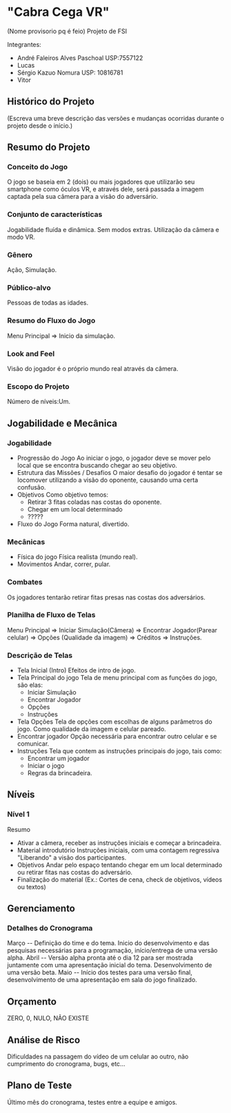 # "Cabra Cega VR"

(Nome provisorio pq é feio)
Projeto de FSI

Integrantes:
 - André Faleiros Alves Paschoal USP:7557122
 - Lucas
 - Sérgio Kazuo Nomura     USP: 10816781
 - Vitor

## Histórico do Projeto

(Escreva uma breve descrição das versões e mudanças ocorridas durante o projeto desde o início.)

## Resumo do Projeto
### Conceito do Jogo
O jogo se baseia em 2 (dois) ou mais jogadores que utilizarão seu smartphone como óculos VR, e através dele, será passada a imagem captada pela sua câmera para a visão do adversário.
### Conjunto de características
Jogabilidade fluída e dinâmica. Sem modos extras. Utilização da câmera e modo VR.
### Gênero
Ação, Simulação.
### Público-alvo
Pessoas de todas as idades.
### Resumo do Fluxo do Jogo
Menu Principal => Inicio da simulação.
### Look and Feel
Visão do jogador é o próprio mundo real através da câmera.
### Escopo do Projeto
Número de níveis:Um.

## Jogabilidade e Mecânica
### Jogabilidade
 - Progressão do Jogo
   Ao iniciar o jogo, o jogador deve se mover pelo local que se encontra buscando chegar ao seu objetivo.
 - Estrutura das Missões / Desafios
   O maior desafio do jogador é tentar se locomover utilizando a visão do oponente, causando uma certa confusão.
 - Objetivos
   Como objetivo temos:
   - Retirar 3 fitas coladas nas costas do oponente.
   - Chegar em um local determinado
   - ?????
 - Fluxo do Jogo
Forma natural, divertido.
### Mecânicas
 - Física do jogo
   Física realista (mundo real).
 - Movimentos
   Andar, correr, pular.
### Combates
Os jogadores tentarão retirar fitas presas nas costas dos adversários.
### Planilha de Fluxo de Telas
Menu Principal => Iniciar Simulação(Câmera) => Encontrar Jogador(Parear celular) => Opções (Qualidade da imagem) => Créditos => Instruções.
### Descrição de Telas
 - Tela Inicial (Intro)
   Efeitos de intro de jogo.
 - Tela Principal do jogo
   Tela de menu principal com as funções do jogo, são elas:
    - Iniciar Simulação
    - Encontrar Jogador
    - Opções
    - Instruções
 - Tela Opções
   Tela de opções com escolhas de alguns parâmetros do jogo. Como qualidade da imagem e celular pareado.
 - Encontrar jogador
   Opção necessária para encontrar outro celular e se comunicar.
 - Instruções
   Tela que contem as instruções principais do jogo, tais como:
    - Encontrar um jogador
    - Iniciar o jogo
    - Regras da brincadeira.

## Níveis
### Nível 1
Resumo
 - Ativar a câmera, receber as instruções iniciais e começar a brincadeira.
 - Material introdutório
   Instruções iniciais, com uma contagem regressiva "Liberando" a visão dos participantes.
 - Objetivos
   Andar pelo espaço tentando chegar em um local determinado ou retirar fitas nas costas do adversário.
 - Finalização do material (Ex.: Cortes de cena, check de objetivos, vídeos ou textos)

## Gerenciamento
### Detalhes do Cronograma
Março -- Definição do time e do tema. Inicio do desenvolvimento e das pesquisas necessárias para a programação, início/entrega de uma versão alpha.
Abril -- Versão alpha pronta até o dia 12 para ser mostrada juntamente com uma apresentação inicial do tema. Desenvolvimento de uma versão beta.
Maio -- Início dos testes para uma versão final, desenvolvimento de uma apresentação em sala do jogo finalizado.

## Orçamento
ZERO, 0, NULO, NÃO EXISTE

## Análise de Risco
Dificuldades na passagem do vídeo de um celular ao outro, não cumprimento do cronograma, bugs, etc...

## Plano de Teste
Último mês do cronograma, testes entre a equipe e amigos.

